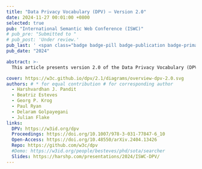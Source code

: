 ```yaml
---
title: "Data Privacy Vocabulary (DPV) – Version 2.0"
date: 2024-11-27 00:01:00 +0800
selected: true
pub: "International Semantic Web Conference (ISWC)"
# pub_pre: "Submitted to "
# pub_post: 'Under review.'
pub_last: ' <span class="badge badge-pill badge-publication badge-primary">Conference</span>'
pub_date: "2024"

abstract: >-
  This article presents version 2.0 of the Data Privacy Vocabulary (DPV), highlighting its role in enabling interoperable, standards-based descriptions of personal data processing and its adaptability for supporting global regulatory and community initiatives.

cover: https://w3c.github.io/dpv/2.1/diagrams/overview-dpv-2.0.svg
authors: # * for equal contribution # for corresponding author
  - Harshvardhan J. Pandit
  - Beatriz Esteves
  - Georg P. Krog
  - Paul Ryan
  - Delaram Golpayegani
  - Julian Flake 
links:
  DPV: https://w3id.org/dpv
  Proceedings: https://doi.org/10.1007/978-3-031-77847-6_10
  Open-Access: https://doi.org/10.48550/arXiv.2404.13426
  Repo: https://github.com/w3c/dpv
  #Demo: https://w3id.org/people/besteves/phd/sota/searcher
  Slides: https://harshp.com/presentations/2024/ISWC-DPV/
---
```

